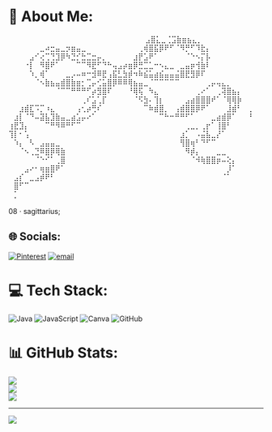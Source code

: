 # 🎀 About Me:
⠀⠀⠀⠀⠀⠀⠀⠀⠀ ⠀⠀⠀⠀⠀⠀⠀⠀⠀⠀⠀⠀⠀⠀⠀⠀⠀⣠⣿⣅⣀⢈⣩⣷⣶⣦⣄⡀⠀⠀⠀⠀⠀⠀⠀⠀⠀<br>⠀⠀⠀⠀⠀⠀⣀⠴⣒⣤⣀⡲⣶⣤⣀⠀⠀⠀⠀⠀⠀⠀⠀⠀⠀⢀⢾⣿⣯⡿⠟⠋⠈⠻⡛⠋⠹⣗⡄⠀⠀⠀⠀⠀⠀⠀⠀<br>⠀⠀⠀⠀⣠⠊⢔⢉⢙⣹⡿⠳⣙⡊⣓⣉⣒⡤⡀⠀⠀⠀⠀⠀⣰⡟⣡⠟⠁⠀⠀⠀⠀⠀⠈⠑⠢⡍⡧⠀⠀⠀⠀⠀⠀⠀⠀<br>⠀⠀⠀⠐⡇⠀⠻⣿⠟⠁⠀⠀⠀⠉⠉⠻⣟⠋⠙⠓⢤⣠⡴⣶⡿⣛⣉⣁⠒⠢⣄⣀⠀⣀⣤⡶⢺⣷⠇⠀⠀⠀⠀⠀⠀⠀⠀<br>⠀⠀⠀⠀⠱⡀⢾⠁⠀⠀⠀⣀⡠⠤⠶⠒⣺⠿⣟⢠⣯⣃⣳⡾⠲⠷⣮⣥⣴⣮⣤⣤⣬⣿⣟⣻⡿⠏⠀⠀⠀⠀⠀⠀⠀⠀⠀<br>⠀⠀⠀⠀⠀⠈⠢⣷⣦⣤⣾⣿⣷⣶⡂⢉⡤⢊⣥⣿⡿⠿⠿⢿⣦⣤⣀⠈⠉⠉⠉⠉⠉⠀⠀⠀⠀⠀⢀⡤⢤⣄⡀⠀⠀⠀⠀<br>⠀⠀⠀⠀⠀⠀⠀⠀⠀⠈⠉⠉⠛⠛⠛⠋⡴⣻⣿⠏⠀⠀⠀⠘⢿⢯⠀⠳⣄⠀⠀⠀⠀⠀⠀⠀⢀⠔⠁⠀⢀⢽⣿⣦⡄⠀⠀<br>⠀⠀⠀⠀⠀⠀⠀⠀⠀⠀⠀⠀⠀⠀⢀⠎⣡⢁⡏⠀⠀⠀⠀⠀⠈⠫⣳⠄⢹⡆⠀⠀⠀⠀⣠⣴⣿⣿⣿⠞⠁⠈⢿⢿⡷⠀⠀<br>⠀⠀⣰⣾⣏⠩⡉⠰⣄⠀⠀⠀⠀⢠⢂⡴⢛⠎⠀⠀⠀⠀⠀⠀⠀⠀⠉⠷⣾⣿⡀⠀⢠⣾⣿⣿⡿⠟⠁⠀⠀⠀⣸⣾⠃⠀⢀<br>⠀⣰⡇⠈⠙⠤⣽⣧⣹⣷⣤⣀⣴⣡⡤⠔⠁⠀⠀⠀⠀⠀⠀⠀⠀⠀⠀⠀⠀⠉⠓⠒⠛⠛⠋⠁⠀⠀⠀⣀⣴⣾⡿⠁⠀⠀⠘<br>⢰⣟⣹⡄⠀⠀⠀⠉⠛⠻⠿⠛⠋⠉⠀⠀⠀⠀⠀⠀⠀⠀⠀⠀⠀⠀⠀⠀⠀⠀⠀⠀⠀⠀⢀⣀⡀⢀⡖⠁⢸⣿⠃⠀⠀⠀⠀<br>⢹⡇⠂⢡⠀⠀⠀⠀⠀⠀⠀⠀⠀⠀⠀⠀⠀⠀⠀⠀⠀⠀⠀⠀⠀⠀⠀⠀⠀⠀⠀⠀⠀⣰⡁⠀⠠⣬⣧⣀⡜⠁⠀⠀⠀⠀⠀<br>⠀⠱⡄⠀⠣⠀⣠⣤⣤⣀⠀⠀⠀⠀⠀⠀⠀⠀⠀⠀⠀⠀⠀⠀⠀⠀⠀⠀⠀⠀⠀⠀⠀⢻⣿⢶⠃⠙⠋⠉⠀⠀⠀⠀⠀⠀⠀<br>⠀⠀⠈⠢⢀⣙⠿⣿⡿⢿⣷⠀⠀⠀⠀⠀⠀⠀⠀⠀⠀⠀⠀⠀⠀⠀⠀⠀⠀⠀⠀⠀⠀⠀⠻⡾⡄⠀⠀⠀⣀⣀⠀⠀⠀⠀⠀<br>⠀⠀⠀⠀⠀⠈⠑⠊⠁⢀⣿⠀⠀⠀⠀⠀⠀⠀⠀⠀⠀⠀⠀⠀⠀⠀⠀⠀⠀⠀⠀⠀⠀⠀⠀⠈⠺⢷⣿⣿⡶⠤⢕⡄⠀⠀⠀<br>⠀⠀⠀⣠⠔⠂⢶⣶⣿⠟⠁⠀⠀⠀⠀⠀⠀⠀⠀⠀⠀⠀⠀⠀⠀⠀⠀⠀⠀⠀⠀⠀⠀⠀⠀⠀⠀⠀⠀⠀⠀⠀⡸⠁⠀⠀⠀<br>⠀⣠⡎⠀⣀⣠⡾⠟⠃⠀⠀⠀⠀⠀⠀⠀⠀⠀⠀⠀⠀⠀⠀⠀⠀⠀⠀⠀⠀⠀⠀⠀⠀⠀⠀⠀⠀⠀⠀⠀⠀⠈⠁⠀⠀⠀⠀<br>⠀⣿⠋⠉⠀⠀⠀⠀⠀⠀⠀⠀⠀⠀⠀⠀⠀⠀⠀⠀⠀⠀⠀⠀⠀⠀⠀⠀⠀⠀⠀⠀⠀⠀⠀⠀⠀⠀⠀⠀⠀⠀⠀⠀⠀⠀⠀<br>⠀⡁<br>⠀⠀⠀⠀⠀⠀⠀⠀⠀⠀⠀⠀⠀⠀⠀⠀⠀⠀⠀⠀⠀⠀⠀⠀⠀⠀⠀⠀⠀⠀⠀⠀⠀⠀⠀⠀⠀⠀⠀⠀⠀⠀⠀⠀⠀<br>08 ‧ sagittarius;


## 🌐 Socials:
[![Pinterest](https://img.shields.io/badge/Pinterest-%23E60023.svg?logo=Pinterest&logoColor=white)](https://pinterest.com/mayyszt) [![email](https://img.shields.io/badge/Email-D14836?logo=gmail&logoColor=white)](mailto:mayragoncalvesdossantos2@gmail.com) 

# 💻 Tech Stack:
![Java](https://img.shields.io/badge/java-%23ED8B00.svg?style=for-the-badge&logo=openjdk&logoColor=white) ![JavaScript](https://img.shields.io/badge/javascript-%23323330.svg?style=for-the-badge&logo=javascript&logoColor=%23F7DF1E) ![Canva](https://img.shields.io/badge/Canva-%2300C4CC.svg?style=for-the-badge&logo=Canva&logoColor=white) ![GitHub](https://img.shields.io/badge/github-%23121011.svg?style=for-the-badge&logo=github&logoColor=white)
# 📊 GitHub Stats:
![](https://github-readme-stats.vercel.app/api?username=mayyszt&theme=midnight-purple&hide_border=true&include_all_commits=false&count_private=false)<br/>
![](https://nirzak-streak-stats.vercel.app/?user=mayyszt&theme=midnight-purple&hide_border=true)<br/>
![](https://github-readme-stats.vercel.app/api/top-langs/?username=mayyszt&theme=midnight-purple&hide_border=true&include_all_commits=false&count_private=false&layout=compact)

---
[![](https://visitcount.itsvg.in/api?id=mayyszt&icon=9&color=13)](https://visitcount.itsvg.in)

<!-- Proudly created with GPRM ( https://gprm.itsvg.in ) -->
